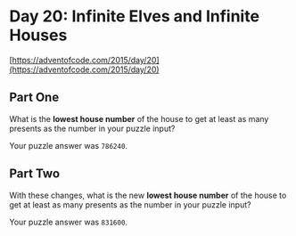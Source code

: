 # Day 20: Infinite Elves and Infinite Houses

[https://adventofcode.com/2015/day/20](https://adventofcode.com/2015/day/20)

## Part One

What is the **lowest house number** of the house to get at least as many presents as the number in your puzzle input?

Your puzzle answer was `786240`.

## Part Two

With these changes, what is the new **lowest house number** of the house to get at least as many presents as the number in your puzzle input?

Your puzzle answer was `831600`.
